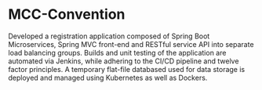 # MCC-Convention
Developed a registration application composed of Spring Boot Microservices, Spring MVC front-end and RESTful service API into separate load balancing groups. Builds and unit testing of the application are automated via Jenkins, while adhering to the CI/CD pipeline and twelve factor principles. A temporary flat-file databased used for data storage is deployed and managed using Kubernetes as well as Dockers. 
